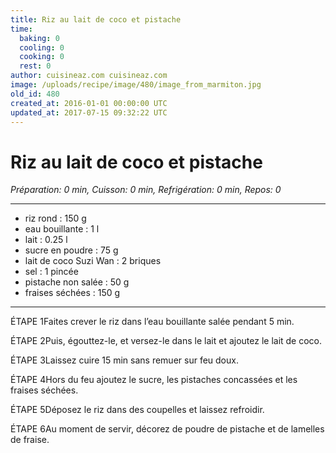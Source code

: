 ```yaml
---
title: Riz au lait de coco et pistache
time:
  baking: 0
  cooling: 0
  cooking: 0
  rest: 0
author: cuisineaz.com cuisineaz.com
image: /uploads/recipe/image/480/image_from_marmiton.jpg
old_id: 480
created_at: 2016-01-01 00:00:00 UTC
updated_at: 2017-07-15 09:32:22 UTC
---
```


# Riz au lait de coco et pistache

_Préparation: 0 min, Cuisson: 0 min, Refrigération: 0 min, Repos: 0_

---

- riz rond : 150 g
- eau bouillante : 1 l
- lait : 0.25 l
- sucre en poudre : 75 g
- lait de coco Suzi Wan : 2 briques
- sel : 1 pincée
- pistache non salée : 50 g
- fraises séchées : 150 g

---

ÉTAPE 1Faites crever le riz dans l’eau bouillante salée pendant 5 min.

ÉTAPE 2Puis, égouttez-le, et versez-le dans le lait et ajoutez le lait de coco.

ÉTAPE 3Laissez cuire 15 min sans remuer sur feu doux.

ÉTAPE 4Hors du feu ajoutez le sucre, les pistaches concassées et les fraises séchées.

ÉTAPE 5Déposez le riz dans des coupelles et laissez refroidir.

ÉTAPE 6Au moment de servir, décorez de poudre de pistache et de lamelles de fraise.
